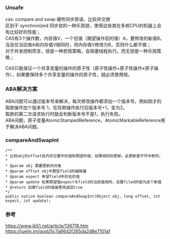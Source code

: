 ### Unsafe  
cas:   compare and swap  硬件同步原语、比较并交换  
区别于 synchronized 同步锁的一种乐观锁，使用这些类在多核CPU的机器上会有比较好的性能；  
CAS有3个操作数，内存值V，一个旧值（期望操作前的值）A，要修改的新值B。当且仅当旧值A和内存值V相同时，将内存值V修改为B，否则什么都不做；  
对于并发控制而言，锁是一种悲观策略，会阻塞线程执行。而无锁是一种乐观策略；  

CAS只能保证一个共享变量的操作的原子性（原子性操作+原子性操作≠原子操作），如果要保持多个共享变量的操作的原子性，就必须使用锁。    

### ABA解决方案  
ABA问题可以通过版本号来解决，每次修改操作都添加一个版本号。例如刚才的取款操作加个版本号 1，在存款操作执行后版本号+1，变为2。  
取款的第二次请求执行时就会判断版本号不是1，执行失败。  
ABA问题，原子变量AtomicStampedReference，AtomicMarkableReference用于解决ABA问题。  


### compareAndSwapInt  
```
/**
* 比较obj的offset处内存位置中的值和期望的值，如果相同则更新。此更新是不可中断的。
* 
* @param obj 需要更新的对象
* @param offset obj中整型field的偏移量
* @param expect 希望field中存在的值
* @param update 如果期望值expect与field的当前值相同，设置filed的值为这个新值
* @return 如果field的值被更改返回true
*/
public native boolean compareAndSwapInt(Object obj, long offset, int expect, int update);
```
### 参考  
https://www.jb51.net/article/136718.htm  
https://juejin.im/post/5c7a86d2f265da2d8e7101a1  
